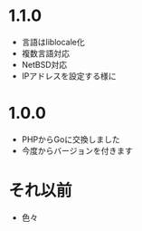 # 1.1.0
* 言語はliblocale化
* 複数言語対応
* NetBSD対応
* IPアドレスを設定する様に

# 1.0.0
* PHPからGoに交換しました
* 今度からバージョンを付きます

# それ以前
* 色々
